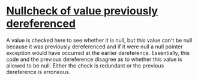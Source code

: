 # [Nullcheck of value previously dereferenced](https://spotbugs.readthedocs.io/en/latest/bugDescriptions.html#RCN_REDUNDANT_NULLCHECK_WOULD_HAVE_BEEN_A_NPE)

 A value is checked here to see whether it is null, but this value can't
be null because it was previously dereferenced and if it were null a null pointer
exception would have occurred at the earlier dereference.
Essentially, this code and the previous dereference
disagree as to whether this value is allowed to be null. Either the check is redundant
or the previous dereference is erroneous.